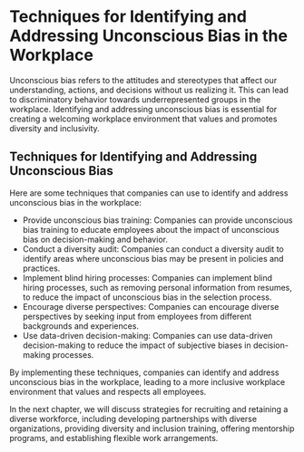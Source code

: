 Techniques for Identifying and Addressing Unconscious Bias in the Workplace
===================================================================================================================================

Unconscious bias refers to the attitudes and stereotypes that affect our understanding, actions, and decisions without us realizing it. This can lead to discriminatory behavior towards underrepresented groups in the workplace. Identifying and addressing unconscious bias is essential for creating a welcoming workplace environment that values and promotes diversity and inclusivity.

Techniques for Identifying and Addressing Unconscious Bias
----------------------------------------------------------

Here are some techniques that companies can use to identify and address unconscious bias in the workplace:

* Provide unconscious bias training: Companies can provide unconscious bias training to educate employees about the impact of unconscious bias on decision-making and behavior.
* Conduct a diversity audit: Companies can conduct a diversity audit to identify areas where unconscious bias may be present in policies and practices.
* Implement blind hiring processes: Companies can implement blind hiring processes, such as removing personal information from resumes, to reduce the impact of unconscious bias in the selection process.
* Encourage diverse perspectives: Companies can encourage diverse perspectives by seeking input from employees from different backgrounds and experiences.
* Use data-driven decision-making: Companies can use data-driven decision-making to reduce the impact of subjective biases in decision-making processes.

By implementing these techniques, companies can identify and address unconscious bias in the workplace, leading to a more inclusive workplace environment that values and respects all employees.

In the next chapter, we will discuss strategies for recruiting and retaining a diverse workforce, including developing partnerships with diverse organizations, providing diversity and inclusion training, offering mentorship programs, and establishing flexible work arrangements.
